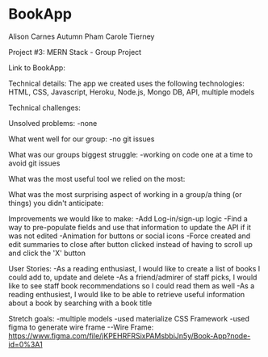 # BookApp
Alison Carnes
Autumn Pham
Carole Tierney

Project #3: MERN Stack - Group Project

Link to BookApp: 

Technical details:
The app we created uses the following technologies: HTML, CSS, Javascript, Heroku, Node.js, Mongo DB, API, multiple models


Technical challenges:


Unsolved problems:
-none

What went well for our group:
-no git issues

What was our groups biggest struggle:
-working on code one at a time to avoid git issues

What was the most useful tool we relied on the most:

What was the most surprising aspect of working in a group/a thing (or things) you didn't anticipate:

Improvements we would like to make:
-Add Log-in/sign-up logic
-Find a way to pre-populate fields and use that information to update the API if it was not edited
-Animation for buttons or social icons
-Force created and edit summaries to close after button clicked instead of having to scroll up and click the 'X' button

User Stories:
-As a reading enthusiast, I would like to create a list of books I could add to, update and delete
-As a friend/admirer of staff picks, I would like to see staff book recommendations so I could read them as well
-As a reading enthusiest, I would like to be able to retrieve useful information about a book by searching with a book title

Stretch goals:
-multiple models
-used materialize CSS Framework
-used figma to generate wire frame 
--Wire Frame:  https://www.figma.com/file/jKPEHRFRSixPAMsbbiJn5y/Book-App?node-id=0%3A1
